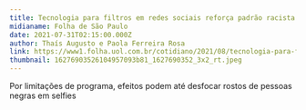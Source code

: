 ```yaml
---
title: Tecnologia para filtros em redes sociais reforça padrão racista
midianame: Folha de São Paulo
date: 2021-07-31T02:15:00.000Z
author: Thaís Augusto e Paola Ferreira Rosa
link: https://www1.folha.uol.com.br/cotidiano/2021/08/tecnologia-para-filtros-em-redes-sociais-reforca-padrao-racista.shtml
thumbnail: 16276903526104957093b81_1627690352_3x2_rt.jpeg
---
```

Por limitações de programa, efeitos podem até desfocar rostos de pessoas negras em selfies